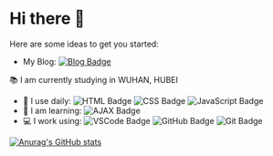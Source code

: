 # Hi there 👋

Here are some ideas to get you started:

- My Blog: [![Blog Badge](https://img.shields.io/badge/Blog-blog.iuiun.com-green?style=plastic)](https://blog.iuiun.com)

:books: I am currently studying in WUHAN, HUBEI

- :office: I use daily: ![HTML Badge](https://img.shields.io/badge/-HTML-orange?style=plastic&logo=HTML5) ![CSS Badge](https://img.shields.io/badge/-CSS-blue?style=plastic&logo=css3) ![JavaScript Badge](https://img.shields.io/badge/-JavaScript-black?style=plastic&logo=javascript)
- :memo: I am learning: ![AJAX Badge](https://img.shields.io/badge/-AJAX-blue?style=plastic&logo=axios)
- :computer: I work using: ![VSCode Badge](https://img.shields.io/badge/-VS%20Code-007ACC?style=plastic&logo=visual-studio-code) ![GitHub Badge](https://img.shields.io/badge/-GitHub-181717?style=plastic&logo=github) ![Git Badge](https://img.shields.io/badge/-Git-black?style=plastic&logo=git)

[![Anurag's GitHub stats](https://github-readme-stats.vercel.app/api?username=bzirs)](https://github.com/anuraghazra/github-readme-stats)

<!--
**bzirs/bzirs** is a ✨ _special_ ✨ repository because its `README.md` (this file) appears on your GitHub profile.
Here are some ideas to get you started:
- 🔭 I’m currently working on ...
- 🌱 I’m currently learning ...
- 👯 I’m looking to collaborate on ...
- 🤔 I’m looking for help with ...
- 💬 Ask me about ...
- 📫 How to reach me: ...
- 😄 Pronouns: ...
- ⚡ Fun fact: ...
-->
